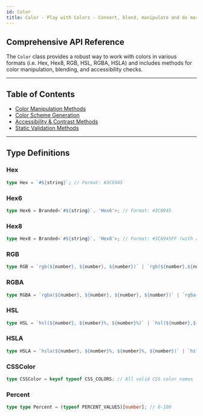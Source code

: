 ```yaml
---
id: Color
title: Color - Play with Colors - Convert, blend, manipulate and do more.
---
```


<!-- markdownlint-disable-file MD024 -->
## Comprehensive API Reference  

The `Color` class provides a robust way to work with colors in various formats (i.e. Hex, Hex8, RGB, HSL, RGBA, HSLA) and includes methods for color manipulation, blending, and accessibility checks.  

---

## Table of Contents

- [Color Manipulation Methods](./Color/manipulation)
- [Color Scheme Generation](./Color/scheme-generation)
- [Accessibility & Contrast Methods](./Color/contrast-accessibility)
- [Static Validation Methods](./Color/static-validation)

---

## Type Definitions

### Hex

```typescript
type Hex = `#${string}`; // Format: #3C6945
```

### Hex6

```typescript
type Hex6 = Branded<`#${string}`, 'Hex6'>; // Format: #3C6945
```

### Hex8

```typescript
type Hex8 = Branded<`#${string}`, 'Hex8'>; // Format: #3C6945FF (with alpha)
```

### RGB

```typescript
type RGB = `rgb(${number}, ${number}, ${number})` | `rgb(${number},${number},${number})`; // Format: rgb(R, G, B)
```

### RGBA

```typescript
type RGBA = `rgba(${number}, ${number}, ${number}, ${number})` | `rgba(${number},${number},${number},${number})`; // With alpha
```

### HSL

```typescript
type HSL = `hsl(${number}, ${number}%, ${number}%)` | `hsl(${number},${number}%,${number}%)`; // Format: hsl(H, S%, L%)
```

### HSLA

```typescript
type HSLA = `hsla(${number}, ${number}%, ${number}%, ${number})` | `hsla(${number},${number}%,${number}%,${number})`; // With alpha
```

### CSSColor

```typescript
type CSSColor = keyof typeof CSS_COLORS; // All valid CSS color names
```

### Percent

```typescript
type type Percent = (typeof PERCENT_VALUES)[number]; // 0-100
```
